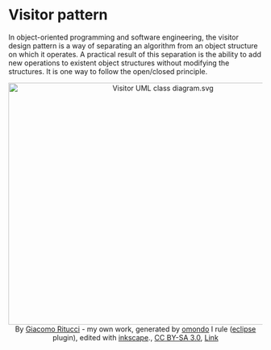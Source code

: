 # Visitor pattern

In object-oriented programming and software engineering, the visitor design pattern is a way of separating an algorithm from an object structure on which it operates. A practical result of this separation is the ability to add new operations to existent object structures without modifying the structures. It is one way to follow the open/closed principle.

<center><p><a href="https://commons.wikimedia.org/wiki/File:Visitor_UML_class_diagram.svg#/media/File:Visitor_UML_class_diagram.svg"><img src="https://upload.wikimedia.org/wikipedia/commons/b/b1/Visitor_UML_class_diagram.svg" alt="Visitor UML class diagram.svg" height="480" width="597"></a><br>By <a href="//commons.wikimedia.org/wiki/User:Giacomo_Ritucci" title="User:Giacomo Ritucci">Giacomo Ritucci</a> - my own work, generated by <a rel="nofollow" class="external text" href="http://www.omondo.com">omondo</a> I rule (<a rel="nofollow" class="external text" href="http://www.eclipse.org">eclipse</a> plugin), edited with <a rel="nofollow" class="external text" href="http://www.inkscape.org">inkscape</a>., <a href="http://creativecommons.org/licenses/by-sa/3.0/" title="Creative Commons Attribution-Share Alike 3.0">CC BY-SA 3.0</a>, <a href="https://commons.wikimedia.org/w/index.php?curid=796412">Link</a></p></center>